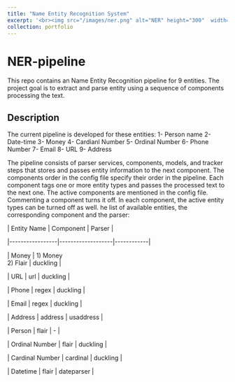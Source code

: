 ```yaml
---
title: "Name Entity Recognition System"
excerpt: '<br><img src="/images/ner.png" alt="NER" height="300"  width="300"></br>'
collection: portfolio
---
```

# NER-pipeline
This repo contains an Name Entity Recognition pipeline for 9 entities. The project goal is to extract and parse entity
using a sequence of components processing the text. 

## Description
The current pipeline is developed for these entities:
1- Person name
2- Date-time
3- Money
4- Cardianl Number
5- Ordinal Number
6- Phone Number
7- Email
8- URL
9- Address

The pipeline consists of parser services, components, models, and tracker steps that stores and passes entity information to the next component.
The components order in the config file specify their order in the pipeline. 
Each component tags one or more entity types and passes the processed text to the next one.
The active components are mentioned in the config file. Commenting a component turns it off. 
In each component, the active entity types can be turned off as well.
he list of available entities, the corresponding component and the parser:

| Entity Name     | Component         | Parser     |

|-----------------|-------------------|------------|

| Money           | 1) Money <br> 2) Flair | duckling   |

| URL             | url               | duckling   |

| Phone           | regex             | duckling   |

| Email           | regex             | duckling   |

| Address         | address           | usaddress  |

| Person          | flair             | -          |

| Ordinal Number  | flair             | duckling   |

| Cardinal Number | cardinal          | duckling   |

| Datetime        | flair             | dateparser |


<!-- This is an item in your portfolio. It can be have images or nice text. If you name the file .md, it will be parsed as markdown. If you name the file .html, it will be parsed as HTML.  -->
